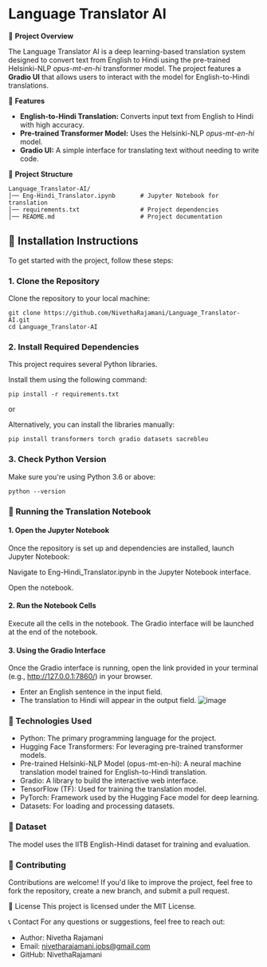 # Language Translator AI

📌 **Project Overview**

The Language Translator AI is a deep learning-based translation system designed to convert text from English to Hindi using the pre-trained Helsinki-NLP *opus-mt-en-hi* transformer model. The project features a **Gradio UI** that allows users to interact with the model for English-to-Hindi translations.

🚀 **Features**

- **English-to-Hindi Translation:** Converts input text from English to Hindi with high accuracy.
- **Pre-trained Transformer Model:** Uses the Helsinki-NLP *opus-mt-en-hi* model.
- **Gradio UI:** A simple interface for translating text without needing to write code.

📂 **Project Structure**

```plaintext
Language_Translator-AI/
│── Eng-Hindi_Translator.ipynb       # Jupyter Notebook for translation
│── requirements.txt                 # Project dependencies
│── README.md                        # Project documentation

```

## 🔧 Installation Instructions

To get started with the project, follow these steps:

### 1. Clone the Repository

Clone the repository to your local machine:
```
git clone https://github.com/NivethaRajamani/Language_Translator-AI.git
cd Language_Translator-AI
```

### 2. Install Required Dependencies
This project requires several Python libraries.

Install them using the following command:

```
pip install -r requirements.txt
```
or 

Alternatively, you can install the libraries manually:

```
pip install transformers torch gradio datasets sacrebleu
```

### 3. Check Python Version

Make sure you're using Python 3.6 or above:

```
python --version
```


### 📝 Running the Translation Notebook

#### 1. Open the Jupyter Notebook
Once the repository is set up and dependencies are installed, launch Jupyter Notebook:

Navigate to Eng-Hindi_Translator.ipynb in the Jupyter Notebook interface.

Open the notebook.

#### 2. Run the Notebook Cells
Execute all the cells in the notebook. The Gradio interface will be launched at the end of the notebook.

#### 3. Using the Gradio Interface
Once the Gradio interface is running, open the link provided in your terminal (e.g., http://127.0.0.1:7860/) in your browser.

* Enter an English sentence in the input field.
* The translation to Hindi will appear in the output field.
![image](https://github.com/user-attachments/assets/c969dace-9281-4794-b499-3daa72ccefc7)

### 📌 Technologies Used

* Python: The primary programming language for the project.
* Hugging Face Transformers: For leveraging pre-trained transformer models.
* Pre-trained Helsinki-NLP Model (opus-mt-en-hi): A neural machine translation model trained for English-to-Hindi translation.
* Gradio: A library to build the interactive web interface.
* TensorFlow (TF): Used for training the translation model.
* PyTorch: Framework used by the Hugging Face model for deep learning.
* Datasets: For loading and processing datasets.

### 📂 Dataset
The model uses the IITB English-Hindi dataset for training and evaluation.

### 🤝 Contributing
Contributions are welcome! If you'd like to improve the project, feel free to fork the repository, create a new branch, and submit a pull request.

📜 License
This project is licensed under the MIT License.

📞 Contact
For any questions or suggestions, feel free to reach out:

* Author: Nivetha Rajamani
* Email: nivetharajamani.jobs@gmail.com
* GitHub: NivethaRajamani
